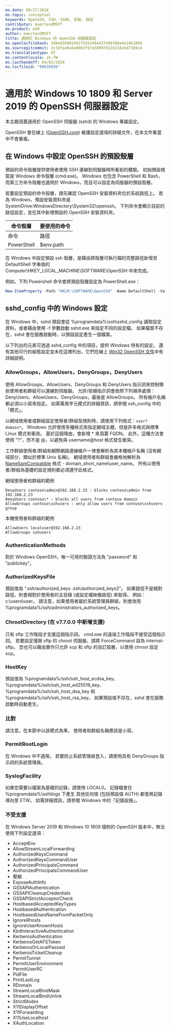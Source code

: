 ```yaml
---
ms.date: 09/27/2018
ms.topic: conceptual
keywords: OpenSSH, SSH, SSHD, 安裝, 設定
contributor: maertendMSFT
ms.product: w10
author: maertendMSFT
title: 適用於 Windows 的 OpenSSH 伺服器設定
ms.openlocfilehash: 3d8e656981661f8263484437e90780a4e1463d94
ms.sourcegitcommit: 3c3dfee8ada0083f97a58997d22d218a5d73b9c4
ms.translationtype: HT
ms.contentlocale: zh-TW
ms.lasthandoff: 04/03/2020
ms.locfileid: "80639936"
---
```

# <a name="openssh-server-configuration-for-windows-10-1809-and-server-2019"></a>適用於 Windows 10 1809 和 Server 2019 的 OpenSSH 伺服器設定

本主題涵蓋適用於 OpenSSH 伺服器 (sshd) 的 Windows 專屬設定。 

OpenSSH 會在線上 ([OpenSSH.com](https://www.openssh.com/manual.html)) 維護設定選項的詳細文件，在本文件集當中不會重複。 

## <a name="configuring-the-default-shell-for-openssh-in-windows"></a>在 Windows 中設定 OpenSSH 的預設殼層

預設的命令殼層提供使用者使用 SSH 連線到伺服器時所看到的體驗。 初始預設視窗是 Windows 命令殼層 (cmd.exe)。 Windows 也包含 PowerShell 和 Bash，而第三方命令殼層也適用於 Windows，而且可以設定為伺服器的預設殼層。

若要設定預設的命令殼層，請先確認 OpenSSH 安裝資料夾位於系統路徑上。 若為 Windows，預設安裝資料夾是 SystemDrive:WindowsDirectory\System32\openssh。 下列命令會顯示目前的路徑設定，並在其中新增預設的 OpenSSH 安裝資料夾。 

命令殼層 | 要使用的命令
------------- | -------------- 
命令 | 路徑
PowerShell | $env:path

在 Windows 中設定預設 ssh 殼層，是藉由將殼層可執行檔的完整路徑新增至 DefaultShell 字串值的 Computer\HKEY_LOCAL_MACHINE\SOFTWARE\OpenSSH 中來完成。 

例如，下列 Powershell 命令會將預設殼層設定為 PowerShell.exe：

```powershell
New-ItemProperty -Path "HKLM:\SOFTWARE\OpenSSH" -Name DefaultShell -Value "C:\Windows\System32\WindowsPowerShell\v1.0\powershell.exe" -PropertyType String -Force
```

## <a name="windows-configurations-in-sshd_config"></a>sshd_config 中的 Windows 設定 

在 Windows 中，sshd 預設會從 %programdata%\ssh\sshd_config 讀取設定資料，或者藉由使用 -f 參數啟動 sshd.exe 來指定不同的設定檔。
如果檔案不存在，sshd 會在服務啟動時，以預設設定產生一個檔案。

以下列出的元素可透過 sshd_config 中的項目，提供 Windows 特有的設定。 還有其他可行的組態設定並未在這裡列出，它們在線上 [Win32 OpenSSH 文件](https://github.com/powershell/win32-openssh/wiki)中有詳細說明。 


### <a name="allowgroups-allowusers-denygroups-denyusers"></a>AllowGroups，AllowUsers，DenyGroups，DenyUsers 

使用 AllowGroups、AllowUsers、DenyGroups 和 DenyUsers 指示詞來控制哪些使用者和群組可以連線到伺服器。 允許/拒絕指示詞會依照下列順序處理：DenyUsers、AllowUsers、DenyGroups，最後是 AllowGroups。 所有帳戶名稱都必須以小寫來指定。 如需萬用字元模式的詳細資訊，請參閱 ssh_config 中的「模式」。

以網域使用者或群組設定使用者/群組型規則時，請使用下列格式：``` user?domain* ```。
Windows 允許使用多種格式來指定網域主體，但是許多格式與標準 Linux 模式有衝突。 基於這個理由，會新增 * 來涵蓋 FQDN。 此外，這種方法會使用 "?"，而不是 @，以避免與 username@host 格式發生衝突。 

工作群組使用者/群組和網際網路連線帳戶一律會解析為其本機帳戶名稱 (沒有網域部分，類似於標準 Unix 名稱)。 網域使用者和群組會嚴格地解析為 [NameSamCompatible](https://docs.microsoft.com/windows/desktop/api/secext/ne-secext-extended_name_format) 格式 - domain_short_name\user_name。 所有以使用者/群組為基礎的設定規則都必須遵守此格式。

網域使用者和群組的範例 

```
DenyUsers contoso\admin@192.168.2.23 : blocks contoso\admin from 192.168.2.23
DenyUsers contoso\* : blocks all users from contoso domain
AllowGroups contoso\sshusers : only allow users from contoso\sshusers group
```

本機使用者和群組的範例 

```
AllowUsers localuser@192.168.2.23
AllowGroups sshusers
```

### <a name="authenticationmethods"></a>AuthenticationMethods 

對於 Windows OpenSSH，唯一可用的驗證方法為 "password" 和 "publickey"。

### <a name="authorizedkeysfile"></a>AuthorizedKeysFile 

預設值為 “.ssh/authorized_keys .ssh/authorized_keys2”。 如果路徑不是絕對路徑，則會相對於使用者的主目錄 (或設定檔映像路徑) 來取得。 例如： c:\users\user。 請注意，如果使用者屬於系統管理員群組，則會改用 %programdata%/ssh/administrators_authorized_keys。

### <a name="chrootdirectory-support-added-in-v7700"></a>ChrootDirectory (在 v7.7.0.0 中新增支援)

只有 sftp 工作階段才支援這個指示詞。 cmd.exe 的遠端工作階段不接受這個指示詞。 若要設定僅限 sftp 的 chroot 伺服器，請將 ForceCommand 設為 internal-sftp。 您也可以藉由實作只允許 scp 和 sftp 的自訂殼層，以使用 chroot 設定 scp。

### <a name="hostkey"></a>HostKey

預設值為 %programdata%/ssh/ssh_host_ecdsa_key、%programdata%/ssh/ssh_host_ed25519_key、%programdata%/ssh/ssh_host_dsa_key 和 %programdata%/ssh/ssh_host_rsa_key。 如果預設值不存在，sshd 會在服務啟動時自動產生。

### <a name="match"></a>比對

請注意，在本節中以該模式為準。 使用者和群組名稱應該是小寫。

### <a name="permitrootlogin"></a>PermitRootLogin

在 Windows 中不適用。 若要防止系統管理員登入，請使用具有 DenyGroups 指示詞的系統管理員。

### <a name="syslogfacility"></a>SyslogFacility

如果您需要以檔案為基礎的記錄，請使用 LOCAL0。 記錄檔會在 %programdata%\ssh\logs 下產生
其他任何值 (包括預設值 AUTH) 都會將記錄導向至 ETW。 如需詳細資訊，請參閱 Windows 中的「記錄設施」。

### <a name="not-supported"></a>不受支援 

在 Windows Server 2019 和 Windows 10 1809 隨附的 OpenSSH 版本中，無法使用下列設定選項：

* AcceptEnv
* AllowStreamLocalForwarding
* AuthorizedKeysCommand
* AuthorizedKeysCommandUser
* AuthorizedPrincipalsCommand
* AuthorizedPrincipalsCommandUser
* 壓縮
* ExposeAuthInfo
* GSSAPIAuthentication
* GSSAPICleanupCredentials
* GSSAPIStrictAcceptorCheck
* HostbasedAcceptedKeyTypes
* HostbasedAuthentication
* HostbasedUsesNameFromPacketOnly
* IgnoreRhosts
* IgnoreUserKnownHosts
* KbdInteractiveAuthentication
* KerberosAuthentication
* KerberosGetAFSToken
* KerberosOrLocalPasswd
* KerberosTicketCleanup
* PermitTunnel
* PermitUserEnvironment
* PermitUserRC
* PidFile
* PrintLastLog
* RDomain
* StreamLocalBindMask
* StreamLocalBindUnlink
* StrictModes
* X11DisplayOffset
* X11Forwarding
* X11UseLocalhost
* XAuthLocation

